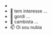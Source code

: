 - 
- 👀 tem interesse ...
- 🌱 gordi ...
- 💞️ cambista ...
- 📫 Oi sou nubia

<!---
Italo088/Italo088 is a ✨ special ✨ repository because its `README.md` (this file) appears on your GitHub profile.
You can click the Preview link to take a look at your changes.
--->

